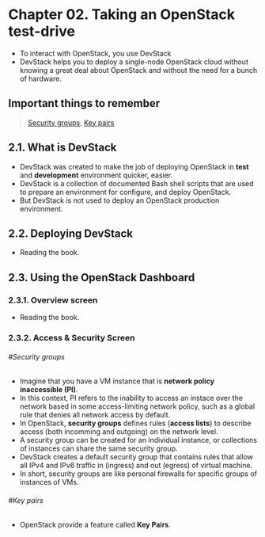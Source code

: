 # Chapter 02. Taking an OpenStack test-drive
* To interact with OpenStack, you use DevStack
* DevStack helps you to deploy a single-node OpenStack cloud without knowing a great deal about OpenStack and without the need for a bunch of hardware.

## Important things to remember
> [Security groups](#security-groups), [Key pairs](#key-pairs)

## 2.1. What is DevStack
* DevStack was created to make the job of deploying OpenStack in **test** and **development** environment quicker, easier.
* DevStack is a collection of documented Bash shell scripts that are used to prepare an environment for configure, and deploy OpenStack.
* But DevStack is not used to deploy an OpenStack production environment.

## 2.2. Deploying DevStack
* Reading the book.

## 2.3. Using the OpenStack Dashboard
### 2.3.1. Overview screen
* Reading the book.

### 2.3.2. Access & Security Screen

###### \#Security groups
* Imagine that you have a VM instance that is **network policy inaccessible (PI)**.
* In this context, PI refers to the inability to access an instace over the network based in some access-limiting network policy, such as a global rule that denies all network access by default.
* In OpenStack, **security groups** defines rules (**access lists**) to describe access (both incomming and outgoing) on the network level.
* A security group can be created for an individual instance, or collections of instances can share the same security group.
* DevStack creates a default security group that contains rules that allow all IPv4 and IPv6 traffic in (ingress) and out (egress) of virtual machine.
* In short, security groups are like personal firewalls for specific groups of instances of VMs.

###### \#Key pairs
* OpenStack provide a feature called **Key Pairs**.